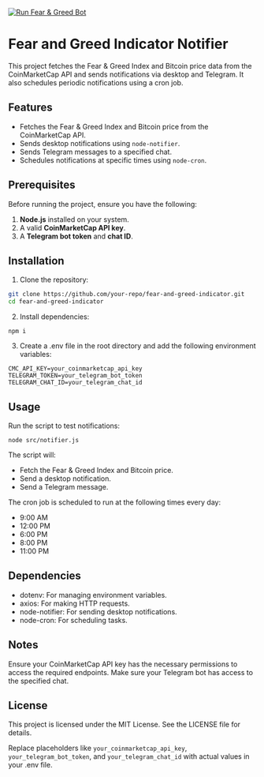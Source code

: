 [![Run Fear & Greed Bot](https://github.com/zdrawku/fear-and-greed-indicator/actions/workflows/cron-job.yml/badge.svg)](https://github.com/zdrawku/fear-and-greed-indicator/actions/workflows/cron-job.yml)

# Fear and Greed Indicator Notifier

This project fetches the Fear & Greed Index and Bitcoin price data from the CoinMarketCap API and sends notifications via desktop and Telegram. It also schedules periodic notifications using a cron job.

## Features

- Fetches the Fear & Greed Index and Bitcoin price from the CoinMarketCap API.
- Sends desktop notifications using `node-notifier`.
- Sends Telegram messages to a specified chat.
- Schedules notifications at specific times using `node-cron`.

## Prerequisites

Before running the project, ensure you have the following:

1. **Node.js** installed on your system.
2. A valid **CoinMarketCap API key**.
3. A **Telegram bot token** and **chat ID**.

## Installation

1. Clone the repository:
```bash
git clone https://github.com/your-repo/fear-and-greed-indicator.git
cd fear-and-greed-indicator
``` 

2. Install dependencies:
```
npm i
```

3. Create a .env file in the root directory and add the following environment variables:
```
CMC_API_KEY=your_coinmarketcap_api_key
TELEGRAM_TOKEN=your_telegram_bot_token
TELEGRAM_CHAT_ID=your_telegram_chat_id
```

## Usage
Run the script to test notifications:

```
node src/notifier.js
```

The script will:

- Fetch the Fear & Greed Index and Bitcoin price.
- Send a desktop notification.
- Send a Telegram message.

The cron job is scheduled to run at the following times every day:

- 9:00 AM
- 12:00 PM
- 6:00 PM
- 8:00 PM
- 11:00 PM

## Dependencies
- dotenv: For managing environment variables.
- axios: For making HTTP requests.
- node-notifier: For sending desktop notifications.
- node-cron: For scheduling tasks.

## Notes

Ensure your CoinMarketCap API key has the necessary permissions to access the required endpoints.
Make sure your Telegram bot has access to the specified chat.

## License
This project is licensed under the MIT License. See the LICENSE file for details.

Replace placeholders like `your_coinmarketcap_api_key`, `your_telegram_bot_token`, and `your_telegram_chat_id` with actual values in your .env file.
